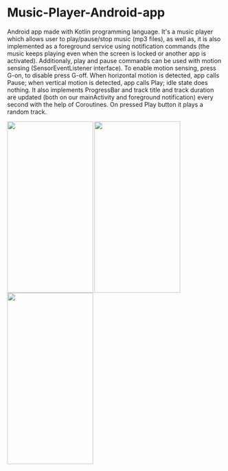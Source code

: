 # Music-Player-Android-app

Android app made with Kotlin programming language. It's a music player which allows user to play/pause/stop music (mp3 files), as well as, it is also implemented as a foreground service 
using notification commands (the music keeps playing even when the screen is locked or another app is activated). Additionaly, play and pause commands can be used with motion sensing (SensorEventListener interface). To enable motion sensing, press G-on, to disable press G-off.
When horizontal motion is detected, app calls Pause; when vertical motion is detected, app calls Play; idle state does nothing. It also implements ProgressBar and track title and track duration
are updated (both on our mainActivity and foreground notification) every second with the help of Coroutines. On pressed Play button it plays a random track.

<img src="https://github.com/simasgg/Music-Player-Android-app/blob/master/app1.jpg" align="left" width="200" height="400">
<img src="https://github.com/simasgg/Music-Player-Android-app/blob/master/app2.jpg" align="left" width="200" height="400">
<img src="https://github.com/simasgg/Music-Player-Android-app/blob/master/app3.jpg" align="left" width="200" height="400">
